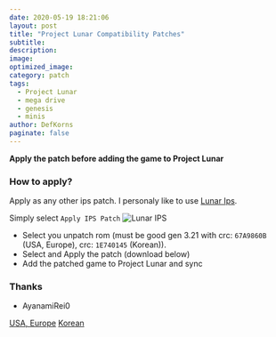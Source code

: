```yaml
---
date: 2020-05-19 18:21:06
layout: post
title: "Project Lunar Compatibility Patches"
subtitle:
description:
image:
optimized_image:
category: patch
tags:
  - Project Lunar
  - mega drive
  - genesis
  - minis
author: DefKorns
paginate: false
---
```


**Apply the patch before adding the game to Project Lunar**

### How to apply?
Apply as any other ips patch. I personaly like to use [Lunar Ips](https://www.romhacking.net/utilities/240/).

Simply select `Apply IPS Patch`
![Lunar IPS](https://www.romhacking.net/utilities/screenshots/240screenshot1.gif)

- Select you unpatch rom (must be good gen 3.21 with crc: `67A9860B` (USA, Europe), crc: `1E740145` (Korean)).
- Select and Apply the patch (download below)
- Add the patched game to Project Lunar and sync

### Thanks

- AyanamiRei0

<div class="download-section">
<a href="https://github.com/DefKorns/defkorns.github.io/raw/master/assets/Desert%20Strike%20-%20Return%20to%20the%20Gulf%20(UE)%20%5B!%5D.ips" class="btn btn-darkred" role="button">USA, Europe</a> <a href="https://github.com/DefKorns/defkorns.github.io/raw/master/assets/Desert%20Strike%20-%20Return%20to%20the%20Gulf%20(K).ips" class="btn btn-darkred" role="button">Korean</a>
</div>
